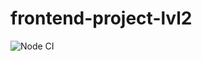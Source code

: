 # frontend-project-lvl2
![Node CI](https://github.com/ArtemChizhevskikh/frontend-project-lvl2/workflows/Node%20CI/badge.svg)
